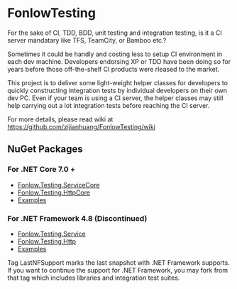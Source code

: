 # FonlowTesting

For the sake of CI, TDD, BDD, unit testing and integration testing, is it a CI server mandatary like TFS, TeamCity, or Bamboo etc.? 

Sometimes it could be handly and costing less to setup CI environment in each dev machine. Developers endorsing XP or TDD have been doing so for years before those off-the-shelf CI products were rleased to the market.

This project is to deliver some light-weight helper classes for developers to quickly constructing integration tests by individual developers on their own dev PC. Even if your team is using a CI server, the helper classes may still help carrying out a lot integration tests before reaching the CI server.

For more details, please read wiki at https://github.com/zijianhuang/FonlowTesting/wiki



## NuGet Packages

### For .NET Core 7.0 +

* [Fonlow.Testing.ServiceCore](https://www.nuget.org/packages/Fonlow.Testing.ServiceCore/)
* [Fonlow.Testing.HttpCore](https://www.nuget.org/packages/Fonlow.Testing.HttpCore/)
* [Examples](https://github.com/zijianhuang/DemoCoreWeb/tree/master/Tests/IntegrationTestsCore)

### For .NET Framework 4.8 (Discontinued)

* [Fonlow.Testing.Service](https://www.nuget.org/packages/Fonlow.Testing.Service/)
* [Fonlow.Testing.Http](https://www.nuget.org/packages/Fonlow.Testing.Http/)
* [Examples](https://github.com/zijianhuang/webapiclientgenexamples/tree/master/Tests/IntegrationTests)

Tag LastNFSupport marks the last snapshot with .NET Framework supports. If you want to continue the support for .NET Framework, you may fork from that tag which includes libraries and integration test suites.
